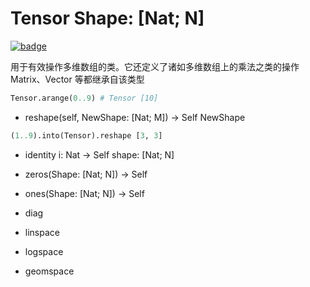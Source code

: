 # Tensor Shape: [Nat; N]

[![badge](https://img.shields.io/endpoint.svg?url=https%3A%2F%2Fgezf7g7pd5.execute-api.ap-northeast-1.amazonaws.com%2Fdefault%2Fsource_up_to_date%3Fowner%3Derg-lang%26repos%3Derg%26ref%3Dmain%26path%3Ddoc/EN/API/types/classes/Tensor.md%26commit_hash%3D06f8edc9e2c0cee34f6396fd7c64ec834ffb5352)](https://gezf7g7pd5.execute-api.ap-northeast-1.amazonaws.com/default/source_up_to_date?owner=erg-lang&repos=erg&ref=main&path=doc/EN/API/types/classes/Tensor.md&commit_hash=06f8edc9e2c0cee34f6396fd7c64ec834ffb5352)

  用于有效操作多维数组的类。它还定义了诸如多维数组上的乘法之类的操作
  Matrix、Vector 等都继承自该类型

```python
Tensor.arange(0..9) # Tensor [10]
```

* reshape(self, NewShape: [Nat; M]) -> Self NewShape

```python
(1..9).into(Tensor).reshape [3, 3]
```

* identity i: Nat -> Self shape: [Nat; N]
* zeros(Shape: [Nat; N]) -> Self
* ones(Shape: [Nat; N]) -> Self

* diag

* linspace
* logspace
* geomspace
